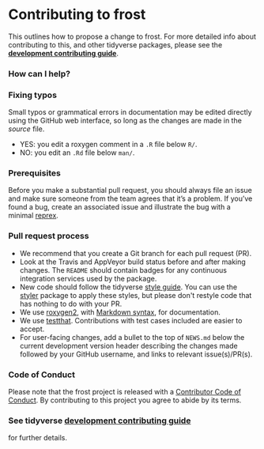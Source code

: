 # Contributing to frost

This outlines how to propose a change to frost. For more detailed
info about contributing to this, and other tidyverse packages, please see the
[**development contributing guide**](https://rstd.io/tidy-contrib).

### How can I help?

### Fixing typos

Small typos or grammatical errors in documentation may be edited directly using
the GitHub web interface, so long as the changes are made in the _source_ file.

*  YES: you edit a roxygen comment in a `.R` file below `R/`.
*  NO: you edit an `.Rd` file below `man/`.

### Prerequisites

Before you make a substantial pull request, you should always file an issue and
make sure someone from the team agrees that it’s a problem. If you’ve found a
bug, create an associated issue and illustrate the bug with a minimal 
[reprex](https://www.tidyverse.org/help/#reprex).

### Pull request process

*  We recommend that you create a Git branch for each pull request (PR).  
*  Look at the Travis and AppVeyor build status before and after making changes.
The `README` should contain badges for any continuous integration services used
by the package.  
*  New code should follow the tidyverse [style guide](http://style.tidyverse.org).
You can use the [styler](https://CRAN.R-project.org/package=styler) package to
apply these styles, but please don't restyle code that has nothing to do with 
your PR.  
*  We use [roxygen2](https://cran.r-project.org/package=roxygen2), with
[Markdown syntax](https://cran.r-project.org/web/packages/roxygen2/vignettes/markdown.html), 
for documentation.  
*  We use [testthat](https://cran.r-project.org/package=testthat). Contributions
with test cases included are easier to accept.  
*  For user-facing changes, add a bullet to the top of `NEWS.md` below the
current development version header describing the changes made followed by your
GitHub username, and links to relevant issue(s)/PR(s).

### Code of Conduct

Please note that the frost project is released with a
[Contributor Code of Conduct](code_of_conduct.md). By contributing to this
project you agree to abide by its terms.

### See tidyverse [development contributing guide](https://rstd.io/tidy-contrib)
for further details.

